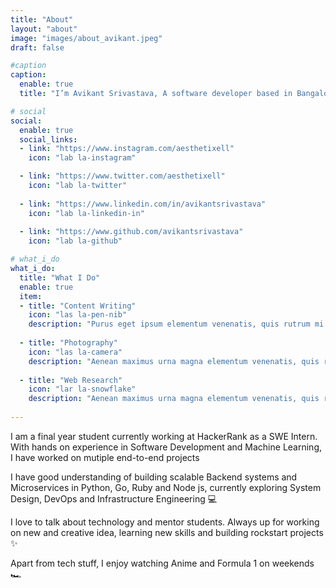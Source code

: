 ```yaml
---
title: "About"
layout: "about"
image: "images/about_avikant.jpeg"
draft: false

#caption
caption:
  enable: true
  title: "I’m Avikant Srivastava, A software developer based in Bangalore, currently working at HackerRank."

# social
social:
  enable: true
  social_links:
  - link: "https://www.instagram.com/aesthetixell"
    icon: "lab la-instagram"

  - link: "https://www.twitter.com/aesthetixell"
    icon: "lab la-twitter"
    
  - link: "https://www.linkedin.com/in/avikantsrivastava"
    icon: "lab la-linkedin-in"
    
  - link: "https://www.github.com/avikantsrivastava"
    icon: "lab la-github"

# what_i_do
what_i_do:
  title: "What I Do"
  enable: true
  item:
  - title: "Content Writing"
    icon: "las la-pen-nib"
    description: "Purus eget ipsum elementum venenatis, quis rutrum mi semper nonpurus eget ipsum elementum venenatis."
    
  - title: "Photography"
    icon: "las la-camera"
    description: "Aenean maximus urna magna elementum venenatis, quis rutrum mi semper non purus eget ipsum elementum venenatis."
    
  - title: "Web Research"
    icon: "lar la-snowflake"
    description: "Aenean maximus urna magna elementum venenatis, quis rutrum mi semper non purus eget ipsum elementum venenatis."
 
---
```

I am a final year student currently working at HackerRank as a SWE Intern. With hands on experience in Software Development and Machine Learning, I have worked on mutiple end-to-end projects

I have good understanding of building scalable Backend systems and Microservices in Python, Go, Ruby and Node js, currently exploring System Design, DevOps and Infrastructure Engineering 💻

I love to talk about technology and mentor students. Always up for working on new and creative idea, learning new skills and building rockstart projects ✨

Apart from tech stuff, I enjoy watching Anime and Formula 1 on weekends 🏎️